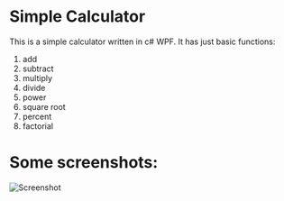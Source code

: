 # Simple Calculator
This is a simple calculator written in c# WPF. It has just basic functions: 
  1. add
  2. subtract
  3. multiply
  4. divide
  5. power
  6. square root
  7. percent
  8. factorial
# Some screenshots:
![Screenshot](https://github.com/davydtovstyj/Simple-Calculator/assets/122681484/8075cc40-c6c6-49d2-bddc-b639e681af3b)
